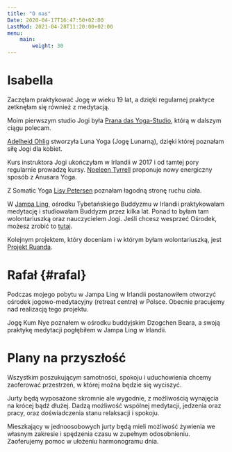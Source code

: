 ```yaml
---
title: "O nas"
Date: 2020-04-17T16:47:50+02:00
LastMod: 2021-04-28T11:20:00+02:00
menu:
    main:
        weight: 30
---
```


# Isabella

Zaczęłam praktykować Jogę w wieku 19 lat, a dzięki regularnej praktyce zetknęłam się również z medytacją.

Moim pierwszym studio Jogi była [Prana das Yoga-Studio](http://www.pranayoga.at/), którą w dalszym ciągu polecam.

[Adelheid Ohlig](https://luna-yogaweg.at/) stworzyła Luna Yoga (Jogę Lunarną), dzięki której poznałam siłę Jogi dla kobiet.

Kurs instruktora Jogi ukończyłam w Irlandii w 2017 i od tamtej pory regularnie prowadzę kursy. [Noeleen Tyrrell](https://www.ardnahoo.com/) proponuje nowy energiczny sposób z Anusara Yoga.

Z Somatic Yoga [Lisy Petersen](https://lisapetersen.yoga/) poznałam łagodną stronę ruchu ciała.

W [Jampa Ling](https://www.jampaling.org/), ośrodku Tybetańskiego Buddyzmu w Irlandii praktykowałam medytację i studiowałam Buddyzm przez kilka lat. Ponad to byłam tam wolontariuszką oraz nauczycielem Jogi.
Jeśli chcesz wesprzeć Ośrodek, możesz zrobić to [tutaj](https://www.jampaling.org/about-us/support-jampa-ling/).

Kolejnym projektem, który doceniam i w którym byłam wolontariuszką, jest [Projekt Ruanda](https://www.projekt-ruanda-erika-hronicek.at/).

# Rafał {#rafal}

Podczas mojego pobytu w Jampa Ling w Irlandii postanowiłem otworzyć ośrodek jogowo-medytacyjny (retreat centre) w Polsce. Obecnie pracujemy nad realizacją tego projektu.

Jogę Kum Nye poznałem w ośrodku buddyjskim Dzogchen Beara, a swoją praktykę medytacji pogłębiłem w Jampa Ling w Irlandii.

# Plany na przyszłość

Wszystkim poszukującym samotności, spokoju i uduchowienia chcemy zaoferować przestrzeń, w której można będzie się wyciszyć.

Jurty będą wyposażone skromnie ale wygodnie, z możliwością wynajęcia na krócej bądź dłużej. Dadzą możliwość wspólnej medytacji, jedzenia oraz pracy, oraz doświadczenia stanu relaksacji i spokoju.

Mieszkający w jednoosobowych jurty będą mieli możliwość żywienia we własnym zakresie i spędzenia czasu w zupełnym odosobnieniu. Zaoferujemy pomoc w ułożeniu harmonogramu dnia.
